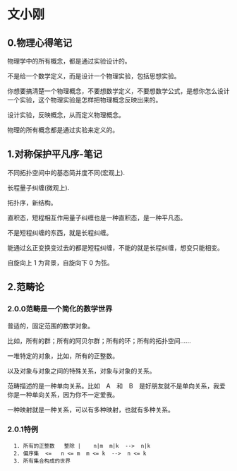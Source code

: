# 文小刚
## 0.物理心得笔记

  物理学中的所有概念，都是通过实验设计的。

  不是给一个数学定义，而是设计一个物理实验，包括思想实验。

  你想要搞清楚一个物理概念，不要想数学定义，不要想数学公式，是想你怎么设计一个实验，这个物理实验是怎样把物理概念反映出来的。

  设计实验，反映概念，从而定义物理概念。

  物理的所有概念都是通过实验来定义的。
  
## 1.对称保护平凡序-笔记
  
  不同拓扑空间中的基态简并度不同(宏观上).
  
  长程量子纠缠(微观上).
  
  拓扑序，新结构。
  
  直积态，短程相互作用量子纠缠也是一种直积态，是一种平凡态。
  
  不是短程纠缠的东西，就是长程纠缠。
  
  能通过幺正变换变过去的都是短程纠缠，不能的就是长程纠缠，想变只能相变。
  
  自旋向上 1 为背景，自旋向下 0 为弦。
  
  
## 2.范畴论
### 2.0.0范畴是一个简化的数学世界
  
  普适的，固定范围的数学对象。
  
  比如，所有的群；所有的阿贝尔群；所有的环；所有的拓扑空间......
  
  一堆特定的对象，比如，所有的正整数。
  
  以及对象与对象之间的特殊关系，对象与对象的关系。
  
  范畴描述的是一种单向关系。比如　A　和　B　是好朋友就不是单向关系，我爱你是一种单向关系，因为你不一定爱我。
  
  一种映射就是一种关系，可以有多种映射，也就有多种关系。
  
  ### 2.0.1特例
      1. 所有的正整数   整除 |    n|m  m|k  -->  n|k
      2. 偏序集  <=   n <= m  m <= k  -->  n <= k
      3. 所有集合构成的世界
  
  
  
